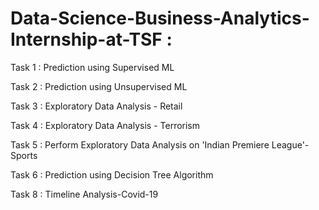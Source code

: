 # Data-Science-Business-Analytics-Internship-at-TSF :
Task 1 : Prediction using Supervised ML

Task 2 : Prediction using Unsupervised ML

Task 3 : Exploratory Data Analysis - Retail

Task 4 : Exploratory Data Analysis - Terrorism

Task 5 : Perform Exploratory Data Analysis on 'Indian Premiere League'-Sports

Task 6 : Prediction using Decision Tree Algorithm

Task 8 : Timeline Analysis-Covid-19
